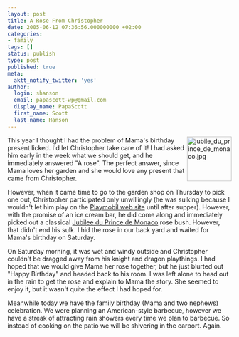 ```yaml
---
layout: post
title: A Rose From Christopher
date: 2005-06-12 07:36:56.000000000 +02:00
categories:
- family
tags: []
status: publish
type: post
published: true
meta:
  aktt_notify_twitter: 'yes'
author:
  login: shanson
  email: papascott-wp@gmail.com
  display_name: PapaScott
  first_name: Scott
  last_name: Hanson
---
```

<p><a href="http://www.rosen-direct.de/shop/catalog/images/jubile_du_prince_de_monaco.jpg"><img alt="jubile_du_prince_de_monaco.jpg" src="https://www.papascott.de/wordpress/wp-content/uploads/2005/06/jubile_du_prince_de_monaco.jpg" width="100" height="100" border="0" align="right" /></a> This year I thought I had the problem of Mama's birthday present licked. I'd let Christopher take care of it! I had asked him early in the week what we should get, and he immediately answered "A rose". The perfect answer, since Mama loves her garden and she would love any present that came from Christopher.</p>
<p>However, when it came time to go to the garden shop on Thursday to pick one out, Christopher participated only unwillingly (he was sulking because I wouldn't let him play on the <a href="http://www.playmobil.de/">Playmobil web site</a> until after supper). However, with the promise of an ice cream bar, he did come along and immediately picked out a classical <a href="http://www.rosen-direct.de/shop/catalog/product_info.php/products_id/449">Jubilee du Prince de Monaco</a> rose bush. However, that didn't end his sulk. I hid the rose in our back yard and waited for Mama's birthday on Saturday.</p>
<p>On Saturday morning, it was wet and windy outside and Christopher couldn't be dragged away from his knight and dragon playthings. I had hoped that we would give Mama her rose together, but he just blurted out "Happy Birthday" and headed back to his room. I was left alone to head out in the rain to get the rose and explain to Mama the story.  She seemed to enjoy it, but it wasn't quite the effect I had hoped for.</p>
<p>Meanwhile today we have the family birthday (Mama and two nephews) celebration. We were planning an American-style barbecue, however we have a streak of attracting rain showers every time we plan to barbecue. So instead of cooking on the patio we will be shivering in the carport. Again.</p>
